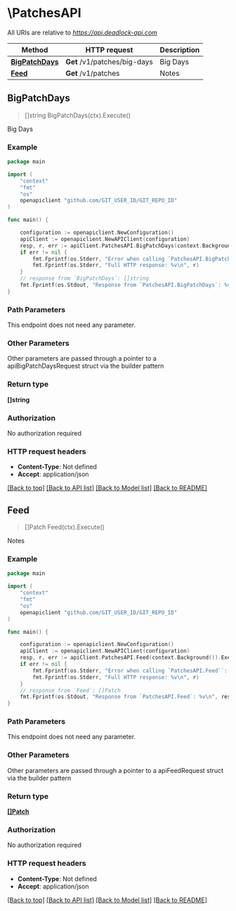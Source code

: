 # \PatchesAPI

All URIs are relative to *https://api.deadlock-api.com*

Method | HTTP request | Description
------------- | ------------- | -------------
[**BigPatchDays**](PatchesAPI.md#BigPatchDays) | **Get** /v1/patches/big-days | Big Days
[**Feed**](PatchesAPI.md#Feed) | **Get** /v1/patches | Notes



## BigPatchDays

> []string BigPatchDays(ctx).Execute()

Big Days



### Example

```go
package main

import (
	"context"
	"fmt"
	"os"
	openapiclient "github.com/GIT_USER_ID/GIT_REPO_ID"
)

func main() {

	configuration := openapiclient.NewConfiguration()
	apiClient := openapiclient.NewAPIClient(configuration)
	resp, r, err := apiClient.PatchesAPI.BigPatchDays(context.Background()).Execute()
	if err != nil {
		fmt.Fprintf(os.Stderr, "Error when calling `PatchesAPI.BigPatchDays``: %v\n", err)
		fmt.Fprintf(os.Stderr, "Full HTTP response: %v\n", r)
	}
	// response from `BigPatchDays`: []string
	fmt.Fprintf(os.Stdout, "Response from `PatchesAPI.BigPatchDays`: %v\n", resp)
}
```

### Path Parameters

This endpoint does not need any parameter.

### Other Parameters

Other parameters are passed through a pointer to a apiBigPatchDaysRequest struct via the builder pattern


### Return type

**[]string**

### Authorization

No authorization required

### HTTP request headers

- **Content-Type**: Not defined
- **Accept**: application/json

[[Back to top]](#) [[Back to API list]](../README.md#documentation-for-api-endpoints)
[[Back to Model list]](../README.md#documentation-for-models)
[[Back to README]](../README.md)


## Feed

> []Patch Feed(ctx).Execute()

Notes



### Example

```go
package main

import (
	"context"
	"fmt"
	"os"
	openapiclient "github.com/GIT_USER_ID/GIT_REPO_ID"
)

func main() {

	configuration := openapiclient.NewConfiguration()
	apiClient := openapiclient.NewAPIClient(configuration)
	resp, r, err := apiClient.PatchesAPI.Feed(context.Background()).Execute()
	if err != nil {
		fmt.Fprintf(os.Stderr, "Error when calling `PatchesAPI.Feed``: %v\n", err)
		fmt.Fprintf(os.Stderr, "Full HTTP response: %v\n", r)
	}
	// response from `Feed`: []Patch
	fmt.Fprintf(os.Stdout, "Response from `PatchesAPI.Feed`: %v\n", resp)
}
```

### Path Parameters

This endpoint does not need any parameter.

### Other Parameters

Other parameters are passed through a pointer to a apiFeedRequest struct via the builder pattern


### Return type

[**[]Patch**](Patch.md)

### Authorization

No authorization required

### HTTP request headers

- **Content-Type**: Not defined
- **Accept**: application/json

[[Back to top]](#) [[Back to API list]](../README.md#documentation-for-api-endpoints)
[[Back to Model list]](../README.md#documentation-for-models)
[[Back to README]](../README.md)


